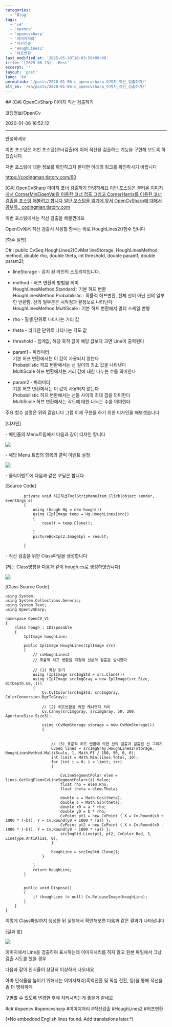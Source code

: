 ```yaml
---
categories:
  - 'Blog'
tags:
  - 'c#'
  - 'opencv'
  - 'opencvsharp'
  - '이미지처리'
  - '직선검출'
  - 'HoughLines2'
  - '허프변환'
last_modified_at: '2025-05-30T16:03:58+09:00'
title: '[2025-08-13] - Post'
excerpt: ''
layout: 'post'
lang: 'ko'
permalink: '/posts/2020-01-06-c_opencvsharp_이미지_직선_검출하기/'
alt_en: '/en/posts/2020-01-06-c_opencvsharp_이미지_직선_검출하기/'
---
```


<div class="lang-panel lang-ko" lang="ko">
## [C#] OpenCvSharp 이미지 직선 검출하기

코딩정보/OpenCv

2020-01-06 16:52:12

* * *

안녕하세요

이번 포스팅은 저번 포스팅(코너검출)에 이어 직선을 검출하는 기능을 구현해 보도록 하겠습니다

저번 포스팅에 대한 정보를 확인하고자 한다면 아래의 링크를 확인하시기 바랍니다

<https://codingman.tistory.com/60>

[ [C#] OpenCvSharp 이미지 코너 검출하기 안녕하세요 이번 포스팅은 불러온 이미지에서 CornerMinEigenVal을 이용한
코너 검출 그리고 CornerHarris를 이용한 코너 검출을 포스팅 해볼려고 합니다 일단 포스팅을 읽기에 앞서 OpenCvSharp에
대해서 공부하.. codingman.tistory.com ](https://codingman.tistory.com/60)

이번 포스팅에서는 직선 검출을 해볼껀데요

OpenCv에서 직선 검출시 사용할 함수는 바로 HoughLines2()함수 입니다

[함수 설명]

C# : public CvSeq HoughLines2(CvMat lineStorage, HoughLinesMethod method,
double rho, double theta, int threshold, double param1, double param2);

  * lineStorage - 감지 된 라인의 스토리지입니다.
  * method - 허프 변환의 방법을 의미  
HoughLinesMethod.Standard : 기본 허프 변환  
HoughLinesMethod.Probabilistic : 확률적 허프변환, 전체 선이 아닌 선의 일부만 반환함. 선의 일부분은 시작점과
끝정보로 나타난다  
HoughLinesMethod.MultiScale : 기본 허프 변환에서 멀티 스케일 변형

  * rho - 필셀 단위로 나타나는 거리 값
  * theta - 라디안 단위로 나타나는 각도 값
  * threshold - 임계값, 해당 축적 값이 해당 값보다 크면 Line이 출력된다
  * param1 - 파라미터  
기본 허프 변환에서는 이 값이 사용되지 않는다  
Probabilistic 허프 변환에서는 선 길이의 최소 값을 나타낸다  
MultiScale 허프 변환에서는 거리 값에 대한 나누는 수를 의미한다  

  * param2 - 파라미터  
기본 허프 변환에서는 이 값이 사용되지 않는다  
Probabilistic 허프 변환에서는 선들 사이의 최대 갭을 의미한다  
MultiScale 허프 변환에서는 각도에 대한 나누는 수를 의미한다  

주요 함수 설명은 위와 같습니다 그럼 이제 구현을 하기 위한 디자인을 해보겟습니다

[디자인]

\- 메인폼의 Menu트립에서 다음과 같이 디자인 합니다

![](/assets/images/c_opencvsharp_이미지_직선_검출하기/img.jpg)

\- 해당 Menu 트립의 항목의 클릭 이벤트 설정

![](/assets/images/c_opencvsharp_이미지_직선_검출하기/img_1.jpg)

\- 클릭이벤트에 다음과 같은 코딩은 합니다

[Source Code]

    
    
            private void 허프직선ToolStripMenuItem_Click(object sender, EventArgs e)
            {
                using (hough Hg = new hough())
                using (IplImage temp = Hg.HoughLines(src))
                {
                    result = temp.Clone();
    
                }
                pictureBoxIpl2.ImageIpl = result;
    
            }

\- 직선 검출을 위한 Class파일을 생성합니다

(저는 Class명칭을 다음과 같이 hough.cs로 생성하엿습니다)

![](/assets/images/c_opencvsharp_이미지_직선_검출하기/img_2.jpg)

[Class Source Code]

    
    
    using System;
    using System.Collections.Generic;
    using System.Text;
    using OpenCvSharp;
    
    namespace OpenCV_V1
    {
        class hough : IDisposable
        {
            IplImage houghLine;
    
            public IplImage HoughLines(IplImage src)
            {
                // cvHoughLines2
                // 확률적 허프 변환을 지정해 선분의 검출을 실시한다
    
                // (1) 화상 읽기 
                using (IplImage srcImgStd = src.Clone())
                using (IplImage srcImgGray = new IplImage(src.Size, BitDepth.U8, 1))
                {
                    Cv.CvtColor(srcImgStd, srcImgGray, ColorConversion.BgrToGray);
    
                    // (2) 허프변환을 위한 캐니엣지 처리 
                    Cv.Canny(srcImgGray, srcImgGray, 50, 200, ApertureSize.Size3);
    
                    using (CvMemStorage storage = new CvMemStorage())
                    {
    
    
                        // (3) 표준적 허프 변환에 의한 선의 검출과 검출된 선 그리기
                        CvSeq lines = srcImgGray.HoughLines2(storage, HoughLinesMethod.MultiScale, 1, Math.PI / 180, 50, 0, 0);
                        int limit = Math.Min(lines.Total, 10);
                        for (int i = 0; i < limit; i++)
                        {
    
                            CvLineSegmentPolar elem = lines.GetSeqElem<CvLineSegmentPolar>(i).Value;
                            float rho = elem.Rho;
                            float theta = elem.Theta;
    
                            double a = Math.Cos(theta);
                            double b = Math.Sin(theta);
                            double x0 = a * rho;
                            double y0 = b * rho;
                            CvPoint pt1 = new CvPoint { X = Cv.Round(x0 + 1000 * (-b)), Y = Cv.Round(y0 + 1000 * (a)) };
                            CvPoint pt2 = new CvPoint { X = Cv.Round(x0 - 1000 * (-b)), Y = Cv.Round(y0 - 1000 * (a)) };
                            srcImgStd.Line(pt1, pt2, CvColor.Red, 3, LineType.AntiAlias, 0);
                        }
    
                        houghLine = srcImgStd.Clone();
                    }
    
                }
                return houghLine;
            }
    
    
            public void Dispose()
            {
                if (houghLine != null) Cv.ReleaseImage(houghLine);
            }
        }
    }
    

이렇게 Class파일까지 생성한 뒤 실행해서 확인해보면 다음과 같은 결과가 나타납니다

[결과 창]

![](/assets/images/c_opencvsharp_이미지_직선_검출하기/img_3.jpg)

이미지에서 Line을 검출하여 표시하는데 이미지처리를 하지 않고 원본 파일에서 그냥 검출 시도를 했을 경우

다음과 같이 인식율이 상당히 이상하게 나오네요

아마 인식율을 높이기 위해서는 이미지처리(흑백전환 및 픽셀 전환, 등)을 통해 직선을 좀 더 명확하게

구별할 수 있도록 변경한 후에 처리시키는게 좋을거 같네요

  

#c# #opencv #opencvsharp #이미지처리 #직선검출 #HoughLines2 #허프변환


</div>
<div class="lang-panel lang-en" lang="en">
(*No embedded English lines found. Add translations later.*)

</div>
